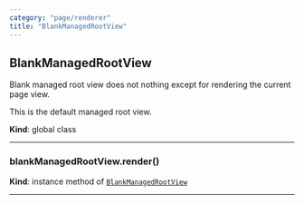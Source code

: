 ```yaml
---
category: "page/renderer"
title: "BlankManagedRootView"
---
```


## BlankManagedRootView&nbsp;<a name="BlankManagedRootView" href="https://github.com/seznam/ima/tree/17.0.0-rc.3/page/renderer/BlankManagedRootView.js#L9" target="_blank"><span class="icon"><i class="fas fa-external-link-alt fa-xs"></i></span></a>
Blank managed root view does not nothing except for rendering the current
page view.

This is the default managed root view.

**Kind**: global class  

* * *

### blankManagedRootView.render()&nbsp;<a name="BlankManagedRootView+render" href="https://github.com/seznam/ima/tree/17.0.0-rc.3/page/renderer/BlankManagedRootView.js#L19" target="_blank"><span class="icon"><i class="fas fa-external-link-alt fa-xs"></i></span></a>
**Kind**: instance method of [<code>BlankManagedRootView</code>](#BlankManagedRootView)  

* * *

